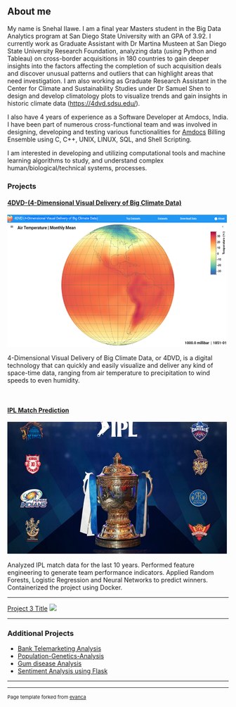 ## About me
My name is Snehal Ilawe. I am a final year Masters student in the Big Data Analytics program at San Diego State University with an GPA of 3.92. I currently work as Graduate Assistant with Dr Martina Musteen  at San Diego State University Research Foundation, analyzing data (using Python and Tableau) on cross-border acquisitions in 180 countries to gain deeper insights into the factors affecting the completion of such acquisition deals and discover unusual patterns and outliers that can highlight areas that need investigation. I am also working as Graduate Research Assistant in the Center for Climate and Sustainability Studies under Dr Samuel Shen to design and develop climatology plots to visualize trends and gain insights in historic climate data (https://4dvd.sdsu.edu/).

I also have 4 years of experience as a Software Developer at Amdocs, India. I have been part of numerous cross-functional team and was involved in designing, developing and testing various functionalities for [Amdocs](https://www.amdocs.com/) Billing Ensemble using C, C++, UNIX, LINUX, SQL, and Shell Scripting.

I am interested in developing and utilizing computational tools and machine learning algorithms to study, and understand complex human/biological/technical systems, processes.  


### Projects 

<h4><a href="https://4dvd.sdsu.edu/">4DVD-(4-Dimensional Visual Delivery of Big Climate Data)</a></h4>
<img src="images/4DVD.png?raw=true" width="500" height="300"/>
     
 <p>4-Dimensional Visual Delivery of Big Climate Data, or 4DVD, is a digital technology that can quickly and easily visualize and deliver any kind of space-time data, ranging from air temperature to precipitation to wind speeds to even humidity.</p>

  <br>

<h4><a href="https://github.com/snehaldhadge/IPL_Match_Prediction_using_Docker">IPL Match Prediction</a></h4>
   <img src="images/IPL.png?raw=true" width="500" height="300"/>
  
 <p>Analyzed IPL match data for the last 10 years.
        Performed feature engineering to generate team performance indicators.
        Applied Random Forests, Logistic Regression and Neural Networks to predict winners.
        Containerized the project using Docker.</p>
 

---
[Project 3 Title](http://example.com/)
<img src="images/dummy_thumbnail.jpg?raw=true"/>

---

### Additional Projects

- [Bank Telemarketing Analysis](https://github.com/snehaldhadge/Bank_Telemarketing_Python)
- [Population-Genetics-Analysis](https://github.com/snehaldhadge/Population-Genetics-Analysis)
- [Gum disease Analysis](https://github.com/snehaldhadge/Gum_Disease_Machine_learning)
- [Sentiment Analysis using Flask](https://github.com/snehaldhadge/SentimentAnlysis_using_Flask)


---




---
<p style="font-size:11px">Page template forked from <a href="https://github.com/evanca/quick-portfolio">evanca</a></p>
<!-- Remove above link if you don't want to attibute -->
